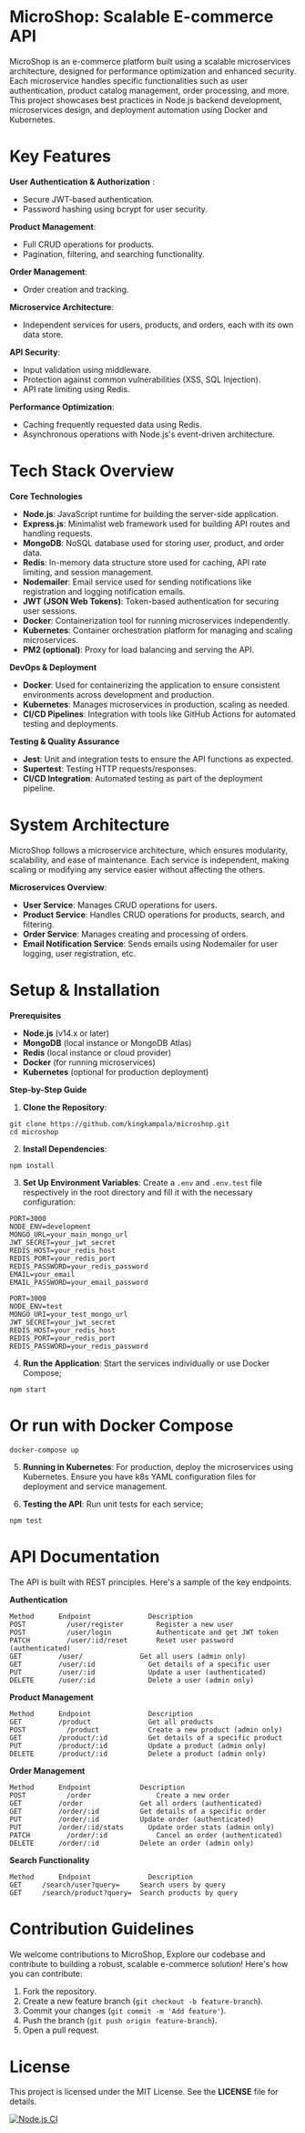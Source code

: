 # MicroShop: Scalable E-commerce API
MicroShop is an e-commerce platform built using a scalable microservices architecture, designed for performance optimization and enhanced security. Each microservice handles specific functionalities such as user authentication, product catalog management, order processing, and more. This project showcases best practices in Node.js backend development, microservices design, and deployment automation using Docker and Kubernetes.

# Key Features
**User Authentication & Authorization** :

 * Secure JWT-based authentication.
 * Password hashing using bcrypt for user security.

**Product Management**:

 * Full CRUD operations for products.
 * Pagination, filtering, and searching functionality.

**Order Management**:

 * Order creation and tracking.

**Microservice Architecture**:

 * Independent services for users, products, and orders, each with its own data store.

**API Security**:

 * Input validation using middleware.
 * Protection against common vulnerabilities (XSS, SQL Injection).
 * API rate limiting using Redis.

**Performance Optimization**:

 * Caching frequently requested data using Redis.
 * Asynchronous operations with Node.js's event-driven architecture.

# Tech Stack Overview
**Core Technologies**
* **Node.js**: JavaScript runtime for building the server-side application.
* **Express.js**: Minimalist web framework used for building API routes and handling requests.
* **MongoDB**: NoSQL database used for storing user, product, and order data.
* **Redis**: In-memory data structure store used for caching, API rate limiting, and session management.
* **Nodemailer**: Email service used for sending notifications like registration and logging notification emails.
* **JWT (JSON Web Tokens)**: Token-based authentication for securing user sessions.
* **Docker**: Containerization tool for running microservices independently.
* **Kubernetes**: Container orchestration platform for managing and scaling microservices.
* **PM2 (optional)**: Proxy for load balancing and serving the API.

**DevOps & Deployment**
* **Docker**: Used for containerizing the application to ensure consistent environments across development and production.
* **Kubernetes**: Manages microservices in production, scaling as needed.
* **CI/CD Pipelines**: Integration with tools like GitHub Actions for automated testing and deployments.

**Testing & Quality Assurance**
* **Jest**: Unit and integration tests to ensure the API functions as expected.
* **Supertest**: Testing HTTP requests/responses.
* **CI/CD Integration**: Automated testing as part of the deployment pipeline.

# System Architecture
MicroShop follows a microservice architecture, which ensures modularity, scalability, and ease of maintenance. Each service is independent, making scaling or modifying any service easier without affecting the others.

**Microservices Overview**:
* **User Service**: Manages CRUD operations for users.
* **Product Service**: Handles CRUD operations for products, search, and filtering.
* **Order Service**: Manages creating and processing of orders.
* **Email Notification Service**: Sends emails using Nodemailer for user logging, user registration, etc.

# Setup & Installation
**Prerequisites**
* **Node.js** (v14.x or later)
* **MongoDB** (local instance or MongoDB Atlas)
* **Redis** (local instance or cloud provider)
* **Docker** (for running microservices)
* **Kubernetes** (optional for production deployment)

**Step-by-Step Guide**

1. **Clone the Repository**:
```
git clone https://github.com/kingkampala/microshop.git
cd microshop
```
2. **Install Dependencies**:
```
npm install
```
3. **Set Up Environment Variables**: Create a `.env` and `.env.test` file respectively in the root directory and fill it with the necessary configuration:
```
PORT=3000
NODE_ENV=development
MONGO_URL=your_main_mongo_url
JWT_SECRET=your_jwt_secret
REDIS_HOST=your_redis_host
REDIS_PORT=your_redis_port
REDIS_PASSWORD=your_redis_password
EMAIL=your_email
EMAIL_PASSWORD=your_email_password
```
```
PORT=3000
NODE_ENV=test
MONGO_URI=your_test_mongo_url
JWT_SECRET=your_jwt_secret
REDIS_HOST=your_redis_host
REDIS_PORT=your_redis_port
REDIS_PASSWORD=your_redis_password
```
4. **Run the Application**: Start the services individually or use Docker Compose;
```
npm start
```
# Or run with Docker Compose
```
docker-compose up
```
5. **Running in Kubernetes**: For production, deploy the microservices using Kubernetes. Ensure you have k8s YAML configuration files for deployment and service management.

6. **Testing the API**: Run unit tests for each service;
```
npm test
```

# API Documentation
The API is built with REST principles. Here's a sample of the key endpoints.

**Authentication**
```
Method      Endpoint	          Description
POST	      /user/register	    Register a new user
POST	      /user/login	        Authenticate and get JWT token
PATCH	      /user/:id/reset	    Reset user password (authenticated)
GET	        /user/	            Get all users (admin only)
GET	        /user/:id	          Get details of a specific user
PUT	        /user/:id	          Update a user (authenticated)
DELETE	    /user/:id	          Delete a user (admin only)
```
**Product Management**
```
Method      Endpoint	          Description
GET	        /product	          Get all products
POST	      /product	          Create a new product (admin only)
GET	        /product/:id	      Get details of a specific product
PUT	        /product/:id	      Update a product (admin only)
DELETE	    /product/:id	      Delete a product (admin only)
```
**Order Management**
```
Method      Endpoint            Description
POST	      /order	            Create a new order
GET	        /order	            Get all orders (authenticated)
GET	        /order/:id	        Get details of a specific order
PUT	        /order/:id	        Update order (authenticated)
PUT	        /order/:id/stats	  Update order stats (admin only)
PATCH	      /order/:id	        Cancel an order (authenticated)
DELETE	    /order/:id	        Delete an order (admin only)
```
**Search Functionality**
```
Method      Endpoint	          Description
GET	    /search/user?query=	    Search users by query
GET	    /search/product?query=	Search products by query
```
# Contribution Guidelines
We welcome contributions to MicroShop, Explore our codebase and contribute to building a robust, scalable e-commerce solution! Here's how you can contribute:

1. Fork the repository.
2. Create a new feature branch (`git checkout -b feature-branch`).
3. Commit your changes (`git commit -m 'Add feature'`).
4. Push the branch (`git push origin feature-branch`).
5. Open a pull request.

# License
This project is licensed under the MIT License. See the **LICENSE** file for details.

[![Node.js CI](https://github.com/kingkampala/MicroShop/actions/workflows/ci.yml/badge.svg)](https://github.com/kingkampala/MicroShop/actions/workflows/ci.yml)
